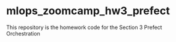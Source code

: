 # mlops_zoomcamp_hw3_prefect
This repository is the homework code for the Section 3 Prefect Orchestration
